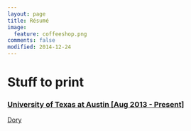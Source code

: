 ```yaml
---
layout: page
title: Résumé
image:
  feature: coffeeshop.png
comments: false
modified: 2014-12-24
---
```


# Stuff to print


### <a href="http://utexas.edu">University of Texas at Austin [Aug 2013 - Present]</a>

<a href="http://allenw.xyz/toprint/dorytix.pdf">Dory</a>

